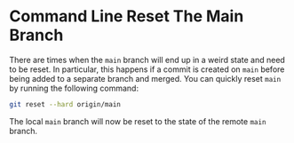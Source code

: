 # Command Line Reset The Main Branch

There are times when the `main` branch will end up in a weird state and need to be reset.
In particular, this happens if a commit is created on `main` before being added to a separate
branch and merged. You can quickly reset `main` by running the following command:

```bash
git reset --hard origin/main
```

The local `main` branch will now be reset to the state of the remote `main` branch.
